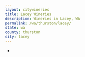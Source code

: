 ```yaml
---
layout: citywineries
title: Lacey Wineries
description: Wineries in Lacey, WA
permalink: /wa/thurston/lacey/
state: wa
county: thurston
city: lacey
---
```

-
